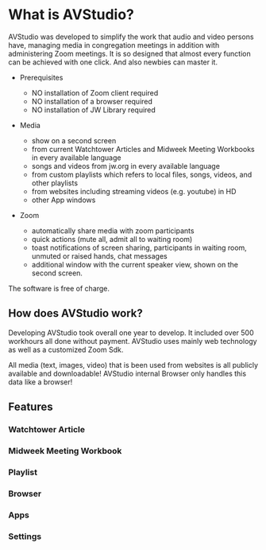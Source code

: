 # What is AVStudio?
AVStudio was developed to simplify the work that audio and video persons have, managing media in congregation meetings in addition with administering Zoom meetings. 
It is so designed that almost every function can be achieved with one click. And also newbies can master it. 

- Prerequisites
  - NO installation of Zoom client required
  - NO installation of a browser required
  - NO installation of JW Library required

- Media
  -  show on a second screen
  -  from current Watchtower Articles and Midweek Meeting Workbooks in every available language
  -  songs and videos from jw.org in every available language
  -  from custom playlists which refers to local files, songs, videos, and other playlists
  -  from websites including streaming videos (e.g. youtube) in HD  
  -  other App windows
    
- Zoom
  - automatically share media with zoom participants
  - quick actions (mute all, admit all to waiting room)  
  - toast notifications of screen sharing, participants in waiting room, unmuted or raised hands, chat messages
  - additional window with the current speaker view, shown on the second screen.

The software is free of charge.

## How does AVStudio work?
Developing AVStudio took overall one year to develop. It included over 500 workhours all done without payment.
AVStudio uses mainly web technology as well as a customized Zoom Sdk.

All media (text, images, video) that is been used from websites is all publicly available and downloadable! AVStudio internal Browser only handles this data like a browser!

## Features
### Watchtower Article


### Midweek Meeting Workbook


### Playlist


### Browser



### Apps


### Settings






